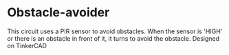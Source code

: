 # Obstacle-avoider
This circuit uses a PIR sensor to avoid obstacles. When the sensor is 'HIGH' or there is an obstacle in front of it, it turns to avoid the obstacle.
Designed on TinkerCAD
